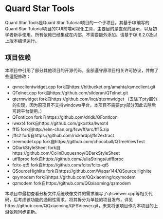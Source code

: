 # Quard Star Tools

Quard Star Tools是Quard Star Tutorial项目的一个子项目。其基于Qt编写的Quard Star Tutorial项目的GUI前端可视化工具，主要目的是直观的展示，以及初学者新手使用。所有依赖已经集成在内部，不需要额外添加。请基于Qt 6.2.0及以上版本编译运行。

## 项目依赖

本项目中引用了部分其他项目的开源代码，全部遵守原项目相关许可协议，并做了些适配修改：

- qvncclientwidget.cpp fork自https://bitbucket.org/amahta/qvncclient.git
- QTelnet.cpp fork自https://github.com/silderan/QTelnet.git
- qtermwidget fork自https://github.com/lxqt/qtermwidget （去除了pty部分的实现，因为原项目不支持windows平台，本项目不需要pty部分因此去除后可跨平台使用。）
- QFontIcon fork自https://github.com/dridk/QFontIcon
- lwext4 fork自https://github.com/gkostka/lwext4
- ff15 fork自http://elm-chan.org/fsw/ff/arc/ff15.zip
- jffs2 fork自https://github.com/rickardp/jffs2extract
- treemodel.cpp fork自https://github.com/chocoball/QTreeViewTest
- QDarkStyleSheet fork自https://github.com/ColinDuquesnoy/QDarkStyleSheet
- utf8proc fork自https://github.com/JuliaStrings/utf8proc
- fcitx-qt5 fork自https://github.com/fcitx/fcitx-qt5
- QSourceHighlite fork自https://github.com/Waqar144/QSourceHighlite
- qxymodem fork自https://github.com/QQxiaoming/qxymodem
- qzmodem fork自https://github.com/QQxiaoming/qzmodem

本项目中最初查看分析文件系统映像文件的需求编写了qfsviewer.cpp等相关代码，后考虑该功能的通用性需求，将其拆分为单独的项目发布，详见https://github.com/QQxiaoming/QFSViewer.git，未来将该项目作为本项目的上游依赖同步更新。
